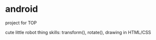 # android
project for TOP

cute little robot thing
skills: transform(), rotate(), drawing in HTML/CSS
